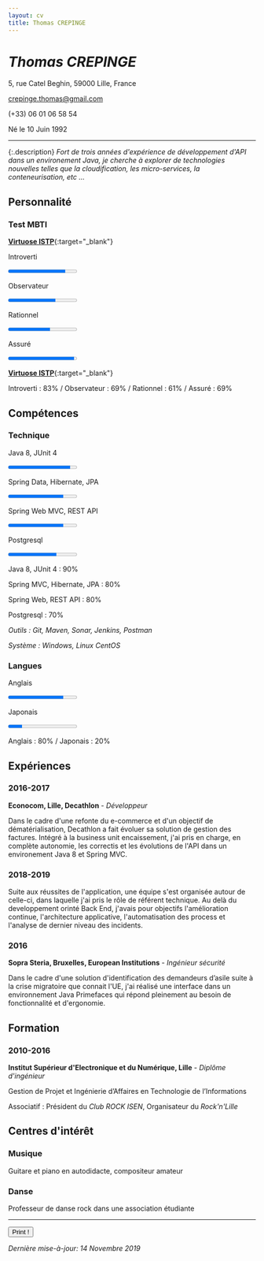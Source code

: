 ```yaml
---
layout: cv
title: Thomas CREPINGE
---
```

# *Thomas CREPINGE*

5, rue Catel Beghin, 59000 Lille, France

[crepinge.thomas@gmail.com](mailto:crepinge.thomas@gmail.com)

(+33) 06 01 06 58 54

Né le 10 Juin 1992

---

{:.description}
*Fort de trois années d'expérience de développement d'API dans un environement Java, 
je cherche à explorer de technologies nouvelles telles que la cloudification, les micro-services, la conteneurisation, etc ...*

## Personnalité

### Test MBTI 

<div class= "screen" markdown="1">

[**Virtuose ISTP**](https://www.16personalities.com/istps-at-work){:target="_blank"}

Introverti 

<progress max="100" value="83"></progress>

Observateur

<progress max="100" value="69"></progress>

Rationnel

<progress max="100" value="61"></progress>

<!-- Prospection : <progress max="100" value="58"></progress> -->

Assuré

<progress max="100" value="96"></progress>

</div>

<div class= "print" markdown="1">

[**Virtuose ISTP**](https://www.16personalities.com/istps-at-work){:target="_blank"}

Introverti : 83% / Observateur : 69% / Rationnel : 61% / Assuré : 69%

</div>

## Compétences

### Technique

<div class= "screen" markdown="1">

Java 8, JUnit 4

<progress max="100" value="90"></progress>

Spring Data, Hibernate, JPA

<progress max="100" value="80"></progress>

Spring Web MVC, REST API

<progress max="100" value="80"></progress>

Postgresql

<progress max="100" value="70"></progress>

</div>

<div class= "print" markdown="1">

Java 8, JUnit 4 : 90%

Spring MVC, Hibernate, JPA : 80%

Spring Web, REST API : 80%

Postgresql : 70%

</div>

*Outils : Git, Maven, Sonar, Jenkins, Postman*

*Système : Windows, Linux CentOS*

### Langues

<div class= "screen" markdown="1">

Anglais

<progress max="100" value="80"></progress>

Japonais

<progress max="100" value="20"></progress>

</div>

<div class= "print" markdown="1">

Anglais : 80% / Japonais : 20%

</div>

## Expériences

### 2016-2017
**Econocom, Lille, Decathlon** - *Développeur*

Dans le cadre d'une refonte du e-commerce et d'un objectif de dématérialisation, Decathlon a fait évoluer sa solution de gestion des factures.
Intégré à la business unit encaissement, j'ai pris en charge, en complète autonomie, les correctis et les évolutions de l'API dans un environement Java 8 et Spring MVC.

### 2018-2019

Suite aux réussites de l'application, une équipe s'est organisée autour de celle-ci, dans laquelle j'ai pris le rôle de référent technique.
Au delà du developpement orinté Back End, j'avais pour objectifs l'amélioration continue, l'architecture applicative, l'automatisation des process et l'analyse de dernier niveau des incidents.

### 2016
**Sopra Steria, Bruxelles, European Institutions** - *Ingénieur sécurité*

Dans le cadre d'une solution d'identification des demandeurs d’asile suite à la crise migratoire que connait l'UE, j'ai réalisé une interface dans un environnement Java Primefaces qui répond pleinement au besoin de fonctionnalité et d'ergonomie.

## Formation

### 2010-2016
**Institut Supérieur d'Electronique et du Numérique, Lille** - *Diplôme d'ingénieur*

Gestion de Projet et Ingénierie d’Affaires en Technologie de l’Informations

Associatif : Président du *Club ROCK ISEN*, Organisateur du *Rock'n'Lille*

## Centres d'intérêt

### Musique
Guitare et piano en autodidacte, compositeur amateur

### Danse
Professeur de danse rock dans une association étudiante

<div class= "screen" markdown="1">

---

<button id="bt-print" onclick="window.print();">Print !</button>

*Dernière mise-à-jour: 14 Novembre 2019*

</div>



